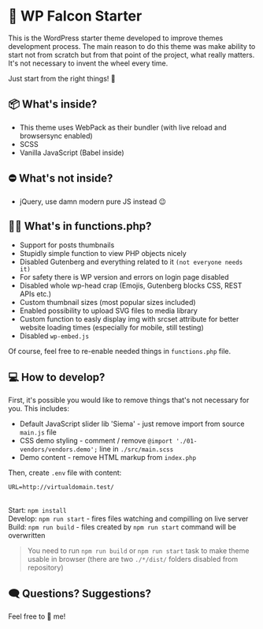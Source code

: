 # 🦅 WP Falcon Starter

This is the WordPress starter theme developed to improve themes development process. The main reason to do this theme was make ability to start not from scratch but from that point of the project, what really matters. It's not necessary to invent the wheel every time. 

Just start from the right things! 🎉

## 📦 What's inside?

* This theme uses WebPack as their bundler (with live reload and browsersync enabled)
* SCSS
* Vanilla JavaScript (Babel inside)

## ⛔ What's **not** inside?

* jQuery, use damn modern pure JS instead 😉

## 🕵️‍♂️ What's in functions.php?

* Support for posts thumbnails
* Stupidly simple function to view PHP objects nicely
* Disabled Gutenberg and everything related to it `(not everyone needs it)`
* For safety there is WP version and errors on login page disabled
* Disabled whole wp-head crap (Emojis, Gutenberg blocks CSS, REST APIs etc.)
* Custom thumbnail sizes (most popular sizes included)
* Enabled possibility to upload SVG files to media library
* Custom function to easly display img with srcset attribute for better website loading times (especially for mobile, still testing)
* Disabled `wp-embed.js`

Of course, feel free to re-enable needed things in `functions.php` file.

## 💻 How to develop?

First, it's possible you would like to remove things that's not necessary for you. This includes:

* Default JavaScript slider lib 'Siema' - just remove import from source `main.js` file
* CSS demo styling - comment / remove `@import './01-vendors/vendors.demo';` line in `./src/main.scss`
* Demo content - remove HTML markup from `index.php`

Then, create `.env` file with content:
```
URL=http://virtualdomain.test/
```
\
Start: `npm install` \
Develop: `npm run start` - fires files watching and compilling on live server \
Build: `npm run build` - files created by `npm run start` command will be overwritten

> You need to run `npm run build` or `npm run start` task to make theme usable in browser (there are two `./*/dist/` folders disabled from repository)

## 🗨 Questions? Suggestions?

Feel free to 📨 me!
